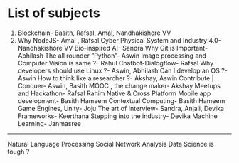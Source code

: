 # List of subjects

1. Blockchain- Basith, Rafsal, Amal, Nandhakishore VV
2. Why NodeJS- Amal , Rafsal
Cyber Physical System and Industry 4.0- Nandhakishore VV
Bio-inspired AI- Sandra
Why Git is Important- Abhilash
The all rounder “Python”- Aswin
Image processing and Computer Vision is same ?- Rahul
Chatbot-Dialogflow- Rafsal
Why developers should use Linux ?- Aswin, Abhilash
Can I develop an OS ?- Aswin
How to think like a researcher ?- Akshay, Aswin
Contribute | Conquer- Aswin, Basith
MOOC , the change maker- Akshay
Meetups and Hackathon- Rafsal Rahim
Native & Cross Platform Mobile app development- Basith Hameem
Contextual Computing- Basith Hameem
Game Engines, Unity- Joju
The art of Interview- Sandra, Anjali, Devika
Frameworks- Keerthana
Stepping into the industry- Devika
Machine Learning- Janmasree
-------------------------------------------------------------------
Natural Language Processing
Social Network Analysis
Data Science is tough ?
